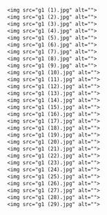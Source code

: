<!DOCTYPE html>
<html lang="en">
<head>
    <meta charset="UTF-8">
    <meta http-equiv="X-UA-Compatible" content="IE=edge">
    <meta name="viewport" content="width=device-width, initial-scale=1.0">
    <title>Document</title>
</head>
<body>
   
   
    <img src="g1 (1).jpg" alt="">
    <img src="g1 (2).jpg" alt="">
    <img src="g1 (3).jpg" alt="">
    <img src="g1 (4).jpg" alt="">
    <img src="g1 (5).jpg" alt="">
    <img src="g1 (6).jpg" alt="">
    <img src="g1 (7).jpg" alt="">
    <img src="g1 (8).jpg" alt="">
    <img src="g1 (9).jpg" alt="">
    <img src="g1 (10).jpg" alt="">
    <img src="g1 (11).jpg" alt="">
    <img src="g1 (12).jpg" alt="">
    <img src="g1 (13).jpg" alt="">
    <img src="g1 (14).jpg" alt="">
    <img src="g1 (15).jpg" alt="">
    <img src="g1 (16).jpg" alt="">
    <img src="g1 (17).jpg" alt="">
    <img src="g1 (18).jpg" alt="">
    <img src="g1 (19).jpg" alt="">
    <img src="g1 (20).jpg" alt="">
    <img src="g1 (21).jpg" alt="">
    <img src="g1 (22).jpg" alt="">
    <img src="g1 (23).jpg" alt="">
    <img src="g1 (24).jpg" alt="">
    <img src="g1 (25).jpg" alt="">
    <img src="g1 (26).jpg" alt="">
    <img src="g1 (27).jpg" alt="">
    <img src="g1 (28).jpg" alt="">
    <img src="g1 (29).jpg" alt="">
   
    
   
    
   
    


    
</body>
</html>
